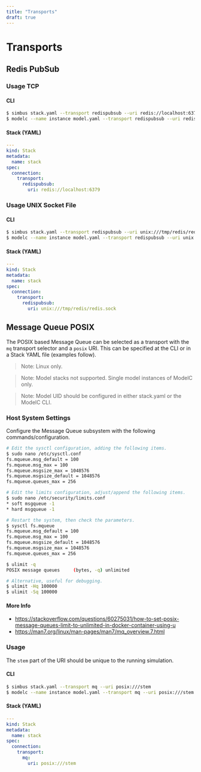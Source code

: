 ```yaml
---
title: "Transports"
draft: true
---
```


# Transports

## Redis PubSub

### Usage TCP

#### CLI

```bash
$ simbus stack.yaml --transport redispubsub --uri redis://localhost:6379
$ modelc --name instance model.yaml --transport redispubsub --uri redis://localhost:6379
```


#### Stack (YAML)

```yaml
---
kind: Stack
metadata:
  name: stack
spec:
  connection:
    transport:
      redispubsub:
        uri: redis://localhost:6379
```


### Usage UNIX Socket File

#### CLI

```bash
$ simbus stack.yaml --transport redispubsub --uri unix:///tmp/redis/redis.sock
$ modelc --name instance model.yaml --transport redispubsub --uri unix:///tmp/redis/redis.sock
```


#### Stack (YAML)

```yaml
---
kind: Stack
metadata:
  name: stack
spec:
  connection:
    transport:
      redispubsub:
        uri: unix:///tmp/redis/redis.sock
```



## Message Queue POSIX

The POSIX based Message Queue can be selected as a transport with the `mq`
transport selector and a `posix` URI. This can be specified at the CLI or in
a Stack YAML file (examples follow).

> Note: Linux only.

> Note: Model stacks not supported. Single model instances of ModelC only.

> Note: Model UID should be configured in either stack.yaml or the ModelC CLI.


### Host System Settings

Configure the Message Queue subsystem with the following commands/configuration.

```bash
# Edit the sysctl configuration, adding the following items.
$ sudo nano /etc/sysctl.conf
fs.mqueue.msg_default = 100
fs.mqueue.msg_max = 100
fs.mqueue.msgsize_max = 1048576
fs.mqueue.msgsize_default = 1048576
fs.mqueue.queues_max = 256

# Edit the limits configuration, adjust/append the following items.
$ sudo nano /etc/security/limits.conf
* soft msgqueue -1
* hard msgqueue -1

# Restart the system, then check the parameters.
$ sysctl fs.mqueue
fs.mqueue.msg_default = 100
fs.mqueue.msg_max = 100
fs.mqueue.msgsize_default = 1048576
fs.mqueue.msgsize_max = 1048576
fs.mqueue.queues_max = 256

$ ulimit -q
POSIX message queues     (bytes, -q) unlimited

# Alternative, useful for debugging.
$ ulimit -Hq 100000
$ ulimit -Sq 100000
```


#### More Info

* https://stackoverflow.com/questions/60275031/how-to-set-posix-message-queues-limit-to-unlimited-in-docker-container-using-u
* https://man7.org/linux/man-pages/man7/mq_overview.7.html


### Usage

The `stem` part of the URI should be unique to the running simulation.


#### CLI

```bash
$ simbus stack.yaml --transport mq --uri posix:///stem
$ modelc --name instance model.yaml --transport mq --uri posix:///stem
```


#### Stack (YAML)

```yaml
---
kind: Stack
metadata:
  name: stack
spec:
  connection:
    transport:
      mq:
        uri: posix:///stem
```
